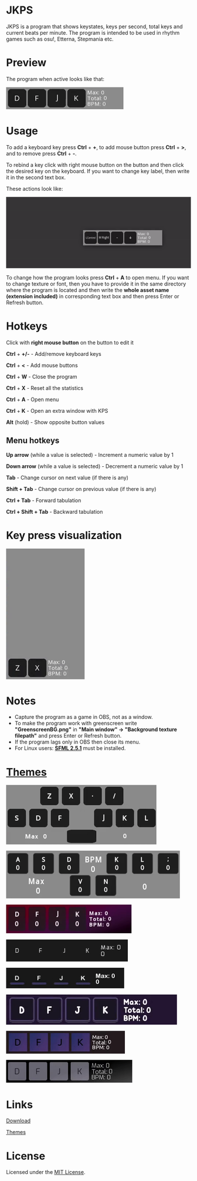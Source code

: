 # JKPS
JKPS is a program that shows keystates, keys per second, total keys and current beats per minute. The program is intended to be used in rhythm games such as osu!, Etterna, Stepmania etc.

# Preview
The program when active looks like that:

![](Wiki/Previews/white-orange-2-preview.gif)

# Usage
To add a keyboard key press **Ctrl** + **+**, to add mouse button press **Ctrl** + **>**, and to remove press **Ctrl** + **-**.

To rebind a key click with right mouse button on the button and then click the desired key on the keyboard. If you want to change key label, then write it in the second text box.

These actions look like:

![](Wiki/Previews/modifications-preview.gif)

To change how the program looks press **Ctrl** + **A** to open menu. If you want to change texture or font, then you have to provide it in the same directory where the program is located and then write the **whole asset name (extension included)** in corresponding text box and then press Enter or Refresh button.

# Hotkeys

Click with **right mouse button** on the button to edit it

**Ctrl** + **+/-** - Add/remove keyboard keys

**Ctrl** + **<** - Add mouse buttons

**Ctrl** + **W** - Close the program

**Ctrl** + **X** - Reset all the statistics

**Ctrl** + **A** - Open menu

**Ctrl** + **K** - Open an extra window with KPS

**Alt** (hold) - Show opposite button values

## Menu hotkeys

**Up arrow** (while a value is selected) - Increment a numeric value by 1

**Down arrow** (while a value is selected) - Decrement a numeric value by 1

**Tab** - Change cursor on next value (if there is any)

**Shift + Tab** - Change cursor on previous value (if there is any)

**Ctrl + Tab** - Forward tabulation

**Ctrl + Shift + Tab** - Backward tabulation

# Key press visualization

![](Wiki/Previews/key-press-visualization-preview.gif)

# Notes
- Capture the program as a game in OBS, not as a window.
- To make the program work with greenscreen write **"GreenscreenBG.png"** in **"Main window" -> "Background texture filepath"** and press Enter or Refresh button.
- If the program lags only in OBS then close its menu.
- For Linux users: [**SFML 2.5.1**](https://www.sfml-dev.org/) must be installed.

# [Themes](Wiki/Themes.md)

![](Wiki/Previews/7k-4k-mania-white-orange-2-preview.gif)

![](Wiki/Previews/adofai-white-orange-2-preview.gif)

![](Wiki/Previews/red-violet-preview.gif)

![](Wiki/Previews/dark-minimalistic-2-nano-preview.gif)

![](Wiki/Previews/dark-minimalistic-1-nano-preview.gif)

![](Wiki/Previews/modern-purple-preview.gif)

![](Wiki/Previews/dark-violet-preview.gif)

![](Wiki/Previews/dark-classic-preview.gif)

# Links

[Download](https://github.com/JekiTheMonkey/JKPS/releases/)

[Themes](Wiki/Themes.md)

# License
Licensed under the [MIT License](LICENSE).
